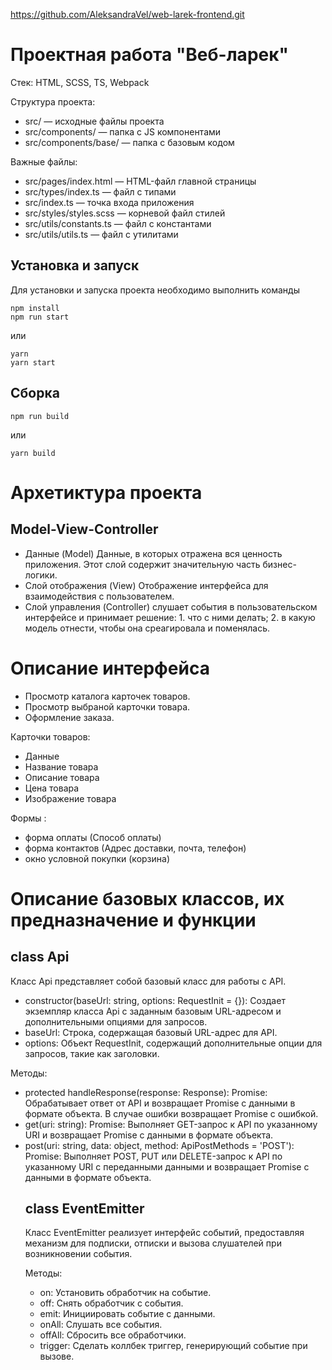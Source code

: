 https://github.com/AleksandraVel/web-larek-frontend.git

# Проектная работа "Веб-ларек"

Стек: HTML, SCSS, TS, Webpack

Структура проекта:
- src/ — исходные файлы проекта
- src/components/ — папка с JS компонентами
- src/components/base/ — папка с базовым кодом

Важные файлы:
- src/pages/index.html — HTML-файл главной страницы
- src/types/index.ts — файл с типами
- src/index.ts — точка входа приложения
- src/styles/styles.scss — корневой файл стилей
- src/utils/constants.ts — файл с константами
- src/utils/utils.ts — файл с утилитами

## Установка и запуск
Для установки и запуска проекта необходимо выполнить команды

```
npm install
npm run start
```

или

```
yarn
yarn start
```
## Сборка

```
npm run build
```

или

```
yarn build
```

# Архетиктура проекта

## Model-View-Controller

- Данные (Model)
Данные, в которых отражена вся ценность приложения. Этот слой содержит значительную часть бизнес-логики.
- Слой отображения (View) 
Отображение интерфейса для взаимодействия с пользователем.
- Слой управления (Controller) 
 слушает события в пользовательском интерфейсе и принимает решение:  1. что с ними делать; 2. в какую модель отнести, чтобы она среагировала и поменялась.

# Описание интерфейса

- Просмотр каталога карточек товаров.
- Просмотр выбраной карточки товара.
- Оформление заказа. 


Карточки товаров:
- Данные
- Название товара
- Описание товара
- Цена товара
- Изображение товара

Формы :

- форма оплаты (Способ оплаты)
- форма контактов (Адрес доставки, почта, телефон)
- окно условной покупки (корзина)


# Описание базовых классов, их предназначение и функции

## class Api

Класс Api представляет собой базовый класс для работы с API.

- constructor(baseUrl: string, options: RequestInit = {}): Создает экземпляр класса Api с заданным базовым URL-адресом и дополнительными опциями для запросов.
- baseUrl: Строка, содержащая базовый URL-адрес для API.
- options: Объект RequestInit, содержащий дополнительные опции для запросов, такие как заголовки.

Методы:

- protected handleResponse(response: Response): Promise<object>: Обрабатывает ответ от API и возвращает Promise с данными в формате объекта. В случае ошибки возвращает Promise с ошибкой.
- get(uri: string): Promise<object>: Выполняет GET-запрос к API по указанному URI и возвращает Promise с данными в формате объекта.
- post(uri: string, data: object, method: ApiPostMethods = 'POST'): Promise<object>: Выполняет POST, PUT или DELETE-запрос к API по указанному URI с переданными данными и возвращает Promise с данными в формате объекта.

## class EventEmitter

Класс EventEmitter реализует интерфейс событий, предоставляя механизм для подписки, отписки и вызова слушателей при возникновении события.

Mетоды:

- on: Установить обработчик на событие.
- off: Снять обработчик с события.
- emit: Инициировать событие с данными.
- onAll: Слушать все события.
- offAll: Сбросить все обработчики.
- trigger: Сделать коллбек триггер, генерирующий событие при вызове.
